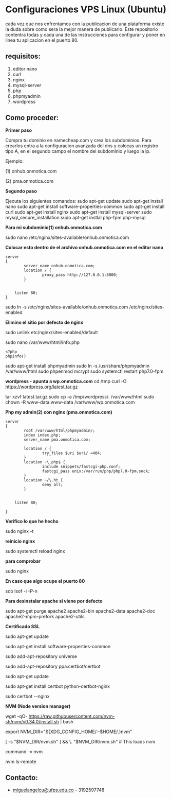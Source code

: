 Configuraciones VPS Linux (Ubuntu)
==========

cada vez que nos enfrentamos con la publicacion de una plataforma existe la duda sobre como sera la mejor manera de publicarlo. Este repositorio contentra todas y cada una de las instrucciones para configurar y poner en linea tu aplicacion en el puerto 80.

requisitos:
--------------------

1. editor nano
2. curl
3. nginx
4. mysql-server
5. php
6. phpmyadmin
7. wordpress

Como proceder:
--------------------

__Primer paso__

Compra tu dominio en namecheap.com y crea los subdominios. Para crearlos entra a la configuracion avanzada del dns y colocas un registro tipo A, en el segundo campo el nombre del subdominio y luego la ip.

Ejemplo:

(1) onhub.onmotica.com

(2) pma.onmotica.com

__Segundo paso__

Ejecuta los siguientes comandos:
sudo apt-get update
sudo apt-get install nano
sudo apt-get install software-properties-common
sudo apt-get install curl
sudo apt-get install nginx
sudo apt-get install mysql-server
sudo mysql_secure_installation
sudo apt-get instlal php-fpm php-mysql

__Para mi subdominio(1) onhub.onmotica.com__

sudo nano /etc/nginx/sites-available/onhub.onmotica.com

__Colocar esto dentro de el archivo onhub.onmotica.com en el editor nano__

```
server
{
        server_name onhub.onmotica.com;
        location / {
                proxy_pass http://127.0.0.1:8000;
        }


    listen 80;
}
```
sudo ln -s /etc/nginx/sites-available/onhub.onmotica.com /etc/nginx/sites-enabled

__Elimino el sitio por defecto de nginx__

sudo unlink etc/nginx/sites-enabled/default

sudo nano /var/www/html/info.php
```
<?php
phpinfo()
```
sudo apt-get install phpmyadmin
sudo ln -s /usr/share/phpmyadmin /var/www/html
sudo phpenmod mcrypt
sudo systemctl restart php7.0-fpm

__wordpress - apunta a wp.onmotica.com__
cd /tmp
curl -O https://wordpress.org/latest.tar.gz

tar xzvf latest.tar.gz
sudo cp -a /tmp/wordpress/. /var/www/html
sudo chown -R www-data:www-data /var/www/wp.onmotica.com

__Php my admin(2) con nginx (pma.onmotica.com)__
```
server
{
        root /var/www/html/phpmyadmin/;
        index index.php;
        server_name pma.onmotica.com;

        location / {
                try_files $uri $uri/ =404;
        }
        location ~\.php$ {
                include snippets/fastcgi-php.conf;
                fastcgi_pass unix:/var/run/php/php7.0-fpm.sock;
        }
        location ~/\.ht {
                deny all;
        }


    listen 80;

}

```

__Verifico lo que he hecho__

sudo nginx -t

__reinicio nginx__

sudo systemctl reload nginx

__para comprobar__

sudo nginx

__En caso que algo ocupe el puerto 80__

sdo lsof -i -P-n

__Para desinstalar apache si viene por defecto__

sudo  apt-get purge apache2 apache2-bin apache2-data apache2-doc apache2-mpm-prefork apache2-utils.

__Certificado SSL__

sudo apt-get update

sudo apt-get install software-properties-common

sudo add-apt-repository universe

sudo add-apt-repository ppa:certbot/certbot

sudo apt-get update

sudo apt-get install certbot python-certbot-nginx 

sudo certbot --nginx

__NVM (Node version manager)__

wget -qO- https://raw.githubusercontent.com/nvm-sh/nvm/v0.34.0/install.sh | bash

export NVM_DIR="${XDG_CONFIG_HOME/:-$HOME/.}nvm"

[ -s "$NVM_DIR/nvm.sh" ] && \. "$NVM_DIR/nvm.sh" # This loads nvm

command -v nvm

nvm ls-remote

Contacto:
--------------------
+ miguelangelcu@ufps.edu.co - 3192597748

